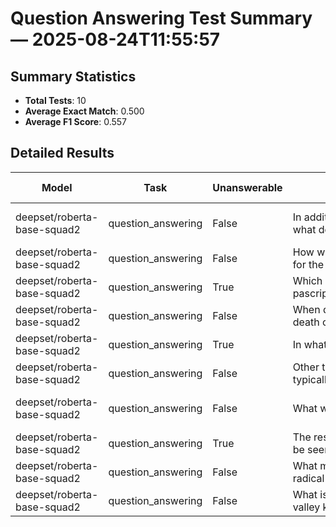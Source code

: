 # Question Answering Test Summary — 2025-08-24T11:55:57
## Summary Statistics
- **Total Tests**: 10
- **Average Exact Match**: 0.500
- **Average F1 Score**: 0.557

## Detailed Results
| Model | Task | Unanswerable | Input | Expected Answers | Output | Exact Match | F1 Score |
|---|---|---|---|---|---|---|---|
| deepset/roberta-base-squad2 | question_answering | False | In&nbsp;addition&nbsp;to&nbsp;recirculating&nbsp;water,​what&nbsp;do&nbsp;condensers&nbsp;do? | recover&nbsp;the&nbsp;latent&nbsp;heat&nbsp;of​vaporisation,&nbsp;recover&nbsp;the&nbsp;latent&nbsp;heat​of&nbsp;vaporisation… | recover&nbsp;the&nbsp;latent&nbsp;heat&nbsp;of​vaporisation | 1.000 | 1.000 |
| deepset/roberta-base-squad2 | question_answering | False | How&nbsp;was&nbsp;the&nbsp;Dutch&nbsp;name​for&nbsp;the&nbsp;Rhine&nbsp;originally&nbsp;spelled? | rhijn,&nbsp;rhijn,&nbsp;rhijn,&nbsp;rhijn,&nbsp;rhijn | Rijn | 0.000 | 0.000 |
| deepset/roberta-base-squad2 | question_answering | True | Which&nbsp;languages&nbsp;rejected&nbsp;the&nbsp;Phags-pa​script? |  | Mongolian,&nbsp;Tibetan,&nbsp;and&nbsp;Chinese | 0.000 | 0.000 |
| deepset/roberta-base-squad2 | question_answering | False | When&nbsp;did&nbsp;the&nbsp;name&nbsp;black​death&nbsp;officially&nbsp;take&nbsp;root&nbsp;in​England? | 1823,&nbsp;1823,&nbsp;1823 | 1823 | 1.000 | 1.000 |
| deepset/roberta-base-squad2 | question_answering | True | In&nbsp;what&nbsp;sort&nbsp;of&nbsp;places​are&nbsp;rivers&nbsp;used? |  | lakes | 0.000 | 0.000 |
| deepset/roberta-base-squad2 | question_answering | False | Other&nbsp;than&nbsp;warships,&nbsp;what&nbsp;ships​typically&nbsp;required&nbsp;high&nbsp;speeds? | ocean&nbsp;liners,&nbsp;ocean&nbsp;liners,&nbsp;ocean​liners | dreadnought&nbsp;battleships,&nbsp;and&nbsp;ocean&nbsp;liners | 0.000 | 0.571 |
| deepset/roberta-base-squad2 | question_answering | False | What&nbsp;was&nbsp;the&nbsp;goal&nbsp;of​congress? | formalize&nbsp;a&nbsp;unified&nbsp;front&nbsp;in​trade&nbsp;and&nbsp;negotiations&nbsp;with&nbsp;various​indians,&nbsp;since&nbsp;… | to&nbsp;formalize&nbsp;a&nbsp;unified&nbsp;front​in&nbsp;trade&nbsp;and&nbsp;negotiations&nbsp;with​various&nbsp;Indians | 1.000 | 1.000 |
| deepset/roberta-base-squad2 | question_answering | True | The&nbsp;residual&nbsp;of&nbsp;what&nbsp;can​be&nbsp;seen&nbsp;in&nbsp;front&nbsp;of​hadrons? |  | force&nbsp;that&nbsp;acts&nbsp;between&nbsp;nucleons​in&nbsp;atomic&nbsp;nuclei)&nbsp;as&nbsp;the​nuclear&nbsp;force | 0.000 | 0.000 |
| deepset/roberta-base-squad2 | question_answering | False | What&nbsp;movements&nbsp;pursued&nbsp;a&nbsp;more​radical&nbsp;direction? | fringe&nbsp;or&nbsp;splinter,&nbsp;fringe&nbsp;or​splinter&nbsp;movements,&nbsp;fringe | Fringe&nbsp;or&nbsp;splinter&nbsp;movements | 1.000 | 1.000 |
| deepset/roberta-base-squad2 | question_answering | False | What&nbsp;is&nbsp;the&nbsp;glacial&nbsp;alpine​valley&nbsp;known&nbsp;as? | rhine&nbsp;valley,&nbsp;rhine&nbsp;valley,&nbsp;rhine​valley,&nbsp;rhine&nbsp;valley,&nbsp;rhine&nbsp;valley | Rhine&nbsp;Valley | 1.000 | 1.000 |
